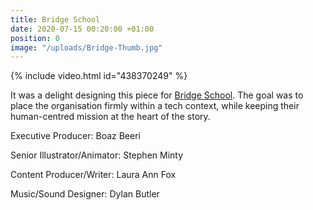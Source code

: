 ```yaml
---
title: Bridge School
date: 2020-07-15 00:20:00 +01:00
position: 0
image: "/uploads/Bridge-Thumb.jpg"
---
```


{% include video.html id="438370249" %}

It was a delight designing this piece for [Bridge School](https://bridgeschool.io/). The goal was to place the organisation firmly within a tech context, while keeping their human-centred mission at the heart of the story.

Executive Producer: Boaz Beeri

Senior Illustrator/Animator: Stephen Minty

Content Producer/Writer: Laura Ann Fox

Music/Sound Designer: Dylan Butler